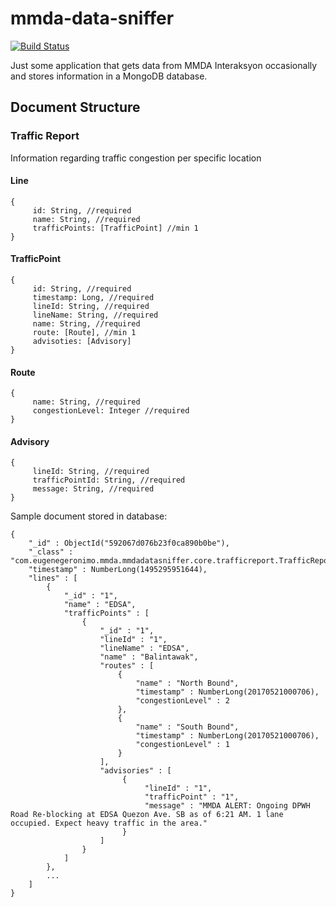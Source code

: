 # mmda-data-sniffer
[![Build Status](https://travis-ci.org/esgeronimo/mmda-data-sniffer.svg?branch=master)](https://travis-ci.org/esgeronimo/mmda-data-sniffer)

Just some application that gets data from MMDA Interaksyon occasionally and stores information in a MongoDB database.

## Document Structure
### Traffic Report
Information regarding traffic congestion per specific location
#### Line
```
{
     id: String, //required
     name: String, //required
     trafficPoints: [TrafficPoint] //min 1
}
```
#### TrafficPoint
```
{
     id: String, //required
     timestamp: Long, //required
     lineId: String, //required
     lineName: String, //required
     name: String, //required
     route: [Route], //min 1
     advisoties: [Advisory]
}
```
#### Route
```
{
     name: String, //required
     congestionLevel: Integer //required
}
```
#### Advisory
```
{
     lineId: String, //required
     trafficPointId: String, //required
     message: String, //required
}
```

Sample document stored in database:
```
{
    "_id" : ObjectId("592067d076b23f0ca890b0be"),
    "_class" : "com.eugenegeronimo.mmda.mmdadatasniffer.core.trafficreport.TrafficReport",
    "timestamp" : NumberLong(1495295951644),
    "lines" : [ 
        {
            "_id" : "1",
            "name" : "EDSA",
            "trafficPoints" : [ 
                {
                    "_id" : "1",
                    "lineId" : "1",
                    "lineName" : "EDSA",
                    "name" : "Balintawak",
                    "routes" : [ 
                        {
                            "name" : "North Bound",
                            "timestamp" : NumberLong(20170521000706),
                            "congestionLevel" : 2
                        }, 
                        {
                            "name" : "South Bound",
                            "timestamp" : NumberLong(20170521000706),
                            "congestionLevel" : 1
                        }
                    ],
                    "advisories" : [
                         {
                              "lineId" : "1",
                              "trafficPoint" : "1",
                              "message" : "MMDA ALERT: Ongoing DPWH Road Re-blocking at EDSA Quezon Ave. SB as of 6:21 AM. 1 lane occupied. Expect heavy traffic in the area."
                         }
                    ]
                } 
            ]
        },
        ...
    ]
}
```
